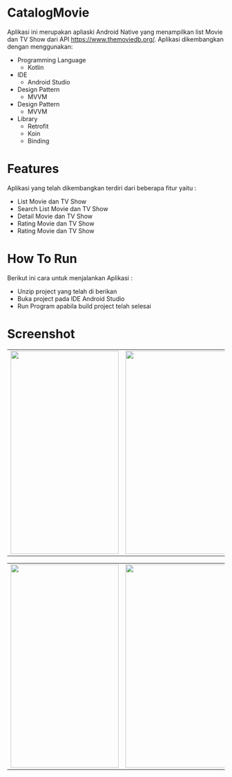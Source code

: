 # CatalogMovie

Aplikasi ini merupakan apliaski Android Native yang menampilkan list Movie dan TV Show dari API https://www.themoviedb.org/. Aplikasi dikembangkan dengan menggunakan:

<ul>
  <li>
    Programming Language
    <ul>
      <li>
        Kotlin
      </li>
    </ul>
   </li>
   <li>
    IDE
    <ul>
      <li>
        Android Studio
      </li>
    </ul>
   </li>
   <li>
      Design Pattern 
    <ul>
      <li>
        MVVM
      </li>
    </ul>
   </li>
   <li>
      Design Pattern 
    <ul>
      <li>
        MVVM
      </li>
    </ul>
   </li>
   <li>
      Library
    <ul>
      <li>
        Retrofit
      </li>
      <li>
        Koin
      </li>
      <li>
        Binding
      </li>
    </ul>
   </li>
</ul>

# Features

Aplikasi yang telah dikembangkan terdiri dari beberapa fitur yaitu :

<ul>
  <li>
    List Movie dan TV Show
  </li>
  <li>
    Search List Movie dan TV Show
  </li>
  <li>
    Detail Movie dan TV Show
  </li>
  <li>
    Rating Movie dan TV Show
  </li>
  <li>
    Rating Movie dan TV Show
  </li>
</ul>

# How To Run

Berikut ini cara untuk menjalankan Aplikasi :

<ul>
  <li>
    Unzip project yang telah di berikan
  </li>
  <li>
    Buka project pada IDE Android Studio
  </li>
  <li>
    Run Program apabila build project telah selesai
  </li>
</ul>

# Screenshot

<table style="width:100%">
    <tr>
      <td><img src="https://user-images.githubusercontent.com/94091611/157689829-5bb65dd9-9539-4e96-a8f0-ef6f40951743.jpg" data-canonical-src="https://user-images.githubusercontent.com/94091611/157689829-5bb65dd9-9539-4e96-a8f0-ef6f40951743.jpg" width="250" height="470" /></td>
      <td><img src="https://user-images.githubusercontent.com/94091611/157690009-d0e3c8f3-d862-4306-b177-146f2ccbdf2b.jpg" data-canonical-src="https://user-images.githubusercontent.com/94091611/157690009-d0e3c8f3-d862-4306-b177-146f2ccbdf2b.jpg" width="250" height="470" /></td>
      <td><img src="https://user-images.githubusercontent.com/94091611/157691007-dd0d9d5d-55de-4fb5-974e-3f597cf25407.jpg" data-canonical-src="https://user-images.githubusercontent.com/94091611/157691007-dd0d9d5d-55de-4fb5-974e-3f597cf25407.jpg" width="250" height="470" /></td>
      <td><img src="https://user-images.githubusercontent.com/94091611/157691124-f3488217-04fd-4b21-b17a-a0579fcb2748.jpg" data-canonical-src="https://user-images.githubusercontent.com/94091611/157691124-f3488217-04fd-4b21-b17a-a0579fcb2748.jpg" width="250" height="470" /></td>
    </tr>
</table>

<table style="width:100%">
    <tr>
      <td><img src="https://user-images.githubusercontent.com/94091611/157691455-6d6bef4d-c134-4e71-bc33-193967017ecb.jpg" data-canonical-src="https://user-images.githubusercontent.com/94091611/157691455-6d6bef4d-c134-4e71-bc33-193967017ecb.jpg" width="250" height="470" /></td>
      <td><img src="https://user-images.githubusercontent.com/94091611/157691529-663b43a1-2f73-45ff-a597-b8ffd383a5d3.jpg" data-canonical-src="https://user-images.githubusercontent.com/94091611/157691529-663b43a1-2f73-45ff-a597-b8ffd383a5d3.jpg" width="250" height="470" /></td>
      <td><img src="https://user-images.githubusercontent.com/94091611/157691708-fc0f553c-549b-423d-bc11-e29e56019189.jpg" data-canonical-src="https://user-images.githubusercontent.com/94091611/157691708-fc0f553c-549b-423d-bc11-e29e56019189.jpg" width="250" height="470" /></td>
    </tr>
</table>
